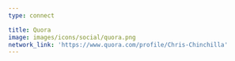 ```yaml
---
type: connect

title: Quora
image: images/icons/social/quora.png
network_link: 'https://www.quora.com/profile/Chris-Chinchilla'
---
```

